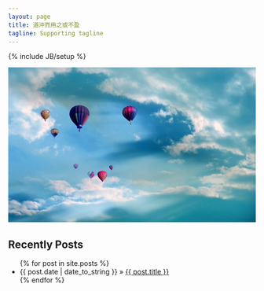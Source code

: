 ```yaml
---
layout: page
title: 道沖而用之或不盈
tagline: Supporting tagline
---
```

{% include JB/setup %}


![d](/assets/images/p.jpg)   





## Recently Posts

<ul class="posts">
  {% for post in site.posts %}
    <li><span>{{ post.date | date_to_string }}</span> &raquo;
	<a href="{{ BASE_PATH }}{{ post.url }}">{{ post.title }}</a></li>
  {% endfor %}
</ul>





